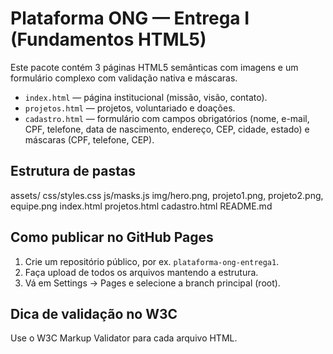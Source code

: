 # Plataforma ONG — Entrega I (Fundamentos HTML5)
Este pacote contém 3 páginas HTML5 semânticas com imagens e um formulário complexo com validação nativa e máscaras.

- `index.html` — página institucional (missão, visão, contato).
- `projetos.html` — projetos, voluntariado e doações.
- `cadastro.html` — formulário com campos obrigatórios (nome, e-mail, CPF, telefone, data de nascimento, endereço, CEP, cidade, estado) e máscaras (CPF, telefone, CEP).

## Estrutura de pastas
assets/
  css/styles.css
  js/masks.js
  img/hero.png, projeto1.png, projeto2.png, equipe.png
index.html
projetos.html
cadastro.html
README.md

## Como publicar no GitHub Pages
1. Crie um repositório público, por ex. `plataforma-ong-entrega1`.
2. Faça upload de todos os arquivos mantendo a estrutura.
3. Vá em Settings → Pages e selecione a branch principal (root).

## Dica de validação no W3C
Use o W3C Markup Validator para cada arquivo HTML.
